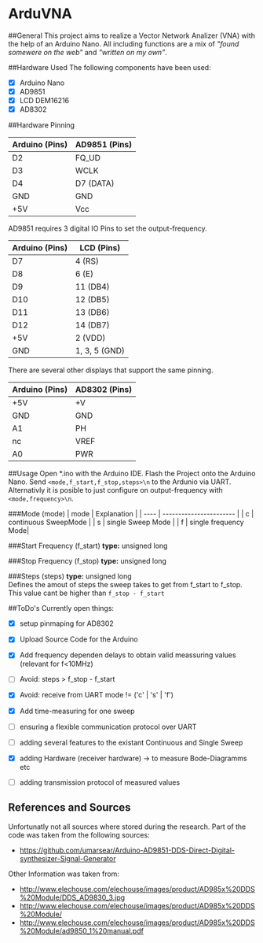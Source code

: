 # ArduVNA

##General
This project aims to realize a Vector Network Analizer (VNA) with the help of an Arduino Nano.
All including functions are a mix of *"found somewere on the web"* and *"written on my own"*. 

##Hardware Used
The following components have been used:
- [x] Arduino Nano
- [x] AD9851
- [x] LCD DEM16216
- [x] AD8302

##Hardware Pinning


|        Arduino (Pins)  |       AD9851 (Pins)     |
| ---------------------- | ----------------------- |
|           D2           |          FQ_UD          |
|           D3           |          WCLK           |
|           D4           |          D7  (DATA)     |
|           GND          |          GND            |
|           +5V          |          Vcc            |
AD9851 requires 3 digital IO Pins to set the output-frequency.


|       Arduino (Pins)   |        LCD (Pins)       |
| ---------------------- | ----------------------- |
|           D7           |          4       (RS)   |
|           D8           |          6       (E)    |
|           D9           |          11      (DB4)  |
|           D10          |          12      (DB5)  |
|           D11          |          13      (DB6)  |
|           D12          |          14      (DB7)  |
|           +5V          |          2       (VDD)  |
|           GND          |          1, 3, 5 (GND)  |
There are several other displays that support the same pinning.


|		Arduino (Pins)	 |			AD8302 (Pins)   |
| ---------------------- | ------------------------ |
|			+5V			 |			+V			    |
|			GND			 |			GND			    |
|			A1			 |			PH				|
|			nc			 |			VREF			|
|			A0			 |			PWR				|


##Usage
Open *.ino with the Arduino IDE.
Flash the Project onto the Arduino Nano.
Send ```<mode,f_start,f_stop,steps>\n``` to the Ardunio via UART.
Alternativly it is posible to just configure on output-frequency with ```<mode,frequency>\n```.

###Mode (mode)
| mode | 		Explanation 	 |
| ---- | ----------------------- |
|  c   |	continuous SweepMode |
|  s   |    single Sweep Mode	 |
|  f   |    single frequency Mode|

###Start Frequency (f_start)
**type:** unsigned long 

###Stop Frequency (f_stop)
**type:** unsigned long

###Steps (steps)
**type:** unsigned long  
Defines the amout of steps the sweep takes to get from f_start to f_stop.  
This value cant be higher than ```f_stop - f_start```


##ToDo's
Currently open things:
- [x] setup pinmaping for AD8302
- [x] Upload Source Code for the Arduino
- [x] Add frequency dependen delays to obtain valid meassuring values (relevant for f<10MHz)
- [ ] Avoid: steps > f_stop - f_start
- [x] Avoid: receive from UART mode != ('c' | 's' | 'f')
- [x] Add time-measuring for one sweep
- [ ] ensuring a flexible communication protocol over UART
- [ ] adding several features to the existant Continuous and Single Sweep
- [x] adding Hardware (receiver hardware) -> to measure Bode-Diagramms etc
- [ ] adding transmission protocol of measured values


## References and Sources
Unfortunatly not all sources where stored during the research. 
Part of the code was taken from the following sources:
- https://github.com/umarsear/Arduino-AD9851-DDS-Direct-Digital-synthesizer-Signal-Generator

Other Information was taken from:
- http://www.elechouse.com/elechouse/images/product/AD985x%20DDS%20Module/DDS_AD9830_3.jpg
- http://www.elechouse.com/elechouse/images/product/AD985x%20DDS%20Module/
- http://www.elechouse.com/elechouse/images/product/AD985x%20DDS%20Module/ad9850_1%20manual.pdf